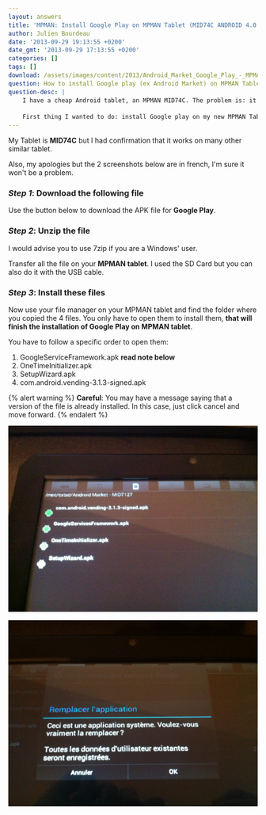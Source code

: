 ```yaml
---
layout: answers
title: 'MPMAN: Install Google Play on MPMAN Tablet (MID74C ANDROID 4.0 ICS ) [ex-AndroidMarket]'
author: Julien Bourdeau
date: '2013-09-29 19:13:55 +0200'
date_gmt: '2013-09-29 17:13:55 +0200'
categories: []
tags: []
download: /assets/images/content/2013/Android_Market_Google_Play_-_MPMAN_MID7127.zip
question: How to install Google play (ex Android Market) on MPMAN Tablet
question-desc: |
    I have a cheap Android tablet, an MPMAN MID74C. The problem is: it doesn't come with Android Market, I mean Google Play now. Instead of Google Play, MPMAN chose to pre-install GetJar.

    First thing I wanted to do: install Google play on my new MPMAN Tablet.
---
```


My Tablet is **MID74C** but I had confirmation that it works on many other similar tablet.

Also, my apologies but the 2 screenshots below are in french, I'm sure it won't be a problem.

### _Step 1_: Download the following file

Use the button below to download the APK file for **Google Play**.

### _Step 2_: Unzip the file

I would advise you to use 7zip if you are a Windows' user.

Transfer all the file on your **MPMAN tablet**. I used the SD Card but you can also do it with the USB cable.

### _Step 3_: Install these files

Now use your file manager on your MPMAN tablet and find the folder where you copied the 4 files. You only have to open them to install them, **that will finish the installation of Google Play on MPMAN tablet**.

You have to follow a specific order to open them:

1. GoogleServiceFramework.apk **read note below**
1. OneTimeInitializer.apk
1. SetupWizard.apk
1. com.android.vending-3.1.3-signed.apk

{% alert warning %}
**Careful**: You may have a message saying that a version of the file is already installed. In this case, just click cancel and move forward.
{% endalert %}

![](/assets/images/content/2013/2012-11-24-18.01.44-1024x764.jpg)

![](/assets/images/content/2013/2012-11-24-18.01.58-1024x764.jpg)

